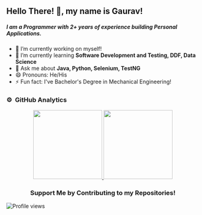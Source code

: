 ## Hello There! 👋, my name is Gaurav!


##### I am a Programmer with 2+ years of experience building Personal Applications.

- 🔭 I’m currently working on myself!
- 🌱 I’m currently learning **Software Development and Testing, DDF, Data Science**
- 💬 Ask me about **Java, Python, Selenium, TestNG**
- 😄 Pronouns: He/His
- ⚡ Fun fact: I've Bachelor's Degree in Mechanical Engineering!


### ⚙️ &nbsp;GitHub Analytics

<p align="center">
<a href="https://github.com/PtPrashantTripathi">
  <img height="180em" src="https://github-readme-stats-eight-theta.vercel.app/api?username=RealGJ&show_icons=true&theme=vue-dark&include_all_commits=true&count_private=true" />
  <img height="180em" src="https://github-readme-stats-eight-theta.vercel.app/api/top-langs/?username=RealGJ&layout=compact&exclude_lang=java+r&theme=vue-dark" />
  </a>
</p>

<div align="center">

### Support Me by Contributing to my Repositories!

</div>

![Profile views](https://gpvc.arturio.dev/RealGJ) 